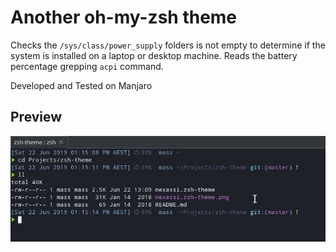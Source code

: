# Another oh-my-zsh theme
Checks the `/sys/class/power_supply` folders is not empty to determine if the system is installed on a laptop or desktop machine.
Reads the battery percentage grepping `acpi` command.

Developed and Tested on Manjaro

## Preview
![preview](./mexassi.zsh_theme.png)
